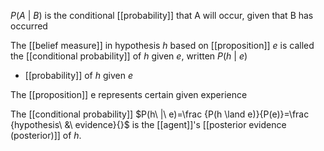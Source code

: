$P(A\ |\ B)$ is the conditional [[probability]] that A will occur, given that B has occurred

The [[belief measure]] in hypothesis $h$ based on [[proposition]] $e$ is called the [[conditional probability]] of $h$ given $e$, written $P(h\ |\ e)$
- [[probability]] of $h$ given $e$

The [[proposition]] e represents certain given experience

The [[conditional probability]] $P(h\ |\ e)=\frac {P(h \land e)}{P(e)}=\frac {hypothesis\ &\ evidence}{}$ is the [[agent]]'s [[posterior evidence (posterior)]] of $h$.
>